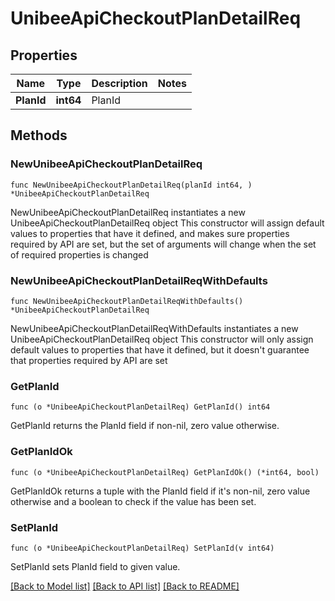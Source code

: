 # UnibeeApiCheckoutPlanDetailReq

## Properties

Name | Type | Description | Notes
------------ | ------------- | ------------- | -------------
**PlanId** | **int64** | PlanId | 

## Methods

### NewUnibeeApiCheckoutPlanDetailReq

`func NewUnibeeApiCheckoutPlanDetailReq(planId int64, ) *UnibeeApiCheckoutPlanDetailReq`

NewUnibeeApiCheckoutPlanDetailReq instantiates a new UnibeeApiCheckoutPlanDetailReq object
This constructor will assign default values to properties that have it defined,
and makes sure properties required by API are set, but the set of arguments
will change when the set of required properties is changed

### NewUnibeeApiCheckoutPlanDetailReqWithDefaults

`func NewUnibeeApiCheckoutPlanDetailReqWithDefaults() *UnibeeApiCheckoutPlanDetailReq`

NewUnibeeApiCheckoutPlanDetailReqWithDefaults instantiates a new UnibeeApiCheckoutPlanDetailReq object
This constructor will only assign default values to properties that have it defined,
but it doesn't guarantee that properties required by API are set

### GetPlanId

`func (o *UnibeeApiCheckoutPlanDetailReq) GetPlanId() int64`

GetPlanId returns the PlanId field if non-nil, zero value otherwise.

### GetPlanIdOk

`func (o *UnibeeApiCheckoutPlanDetailReq) GetPlanIdOk() (*int64, bool)`

GetPlanIdOk returns a tuple with the PlanId field if it's non-nil, zero value otherwise
and a boolean to check if the value has been set.

### SetPlanId

`func (o *UnibeeApiCheckoutPlanDetailReq) SetPlanId(v int64)`

SetPlanId sets PlanId field to given value.



[[Back to Model list]](../README.md#documentation-for-models) [[Back to API list]](../README.md#documentation-for-api-endpoints) [[Back to README]](../README.md)


